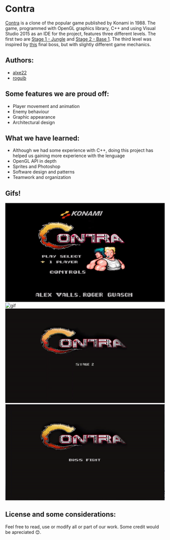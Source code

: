 # Contra

[Contra](https://en.wikipedia.org/wiki/Contra_(video_game)) is a clone of the popular game published by Konami in 1988. The game, programmed with OpenGL graphics library, C++ and using Visual Studio 2015 as an IDE for the project, features three different levels. The first two are [Stage 1 - Jungle](https://www.youtube.com/watch?v=xITbEpWr75k) and [Stage 2 - Base 1](https://www.youtube.com/watch?v=2mWZlNOzdv8&t=1m24s). The third level was inspired by [this](https://www.youtube.com/watch?v=SSctBFMzP9E) final boss, but with slightly different game mechanics.

## Authors:

* [alxe22](https://github.com/alxe22)
* [roguib](https://github.com/roguib)

## Some features we are proud off:

* Player movement and animation
* Enemy behaviour
* Graphic appearance
* Architectural design

## What we have learned:

* Although we had some experience with C++, doing this project has helped us gaining more experience with the lenguage
* OpenGL API in depth
* Sprites and Photoshop
* Software design and patterns
* Teamwork and organization

## Gifs!

![gif](Contra/media/level01.gif)
![gif](Contra/media/superpower.gif)
![gif](Contra/media/level02.gif)
![gif](Contra/media/boss.gif)


## License and some considerations:

Feel free to read, use or modify all or part of our work. Some credit would be apreciated :blush:.
